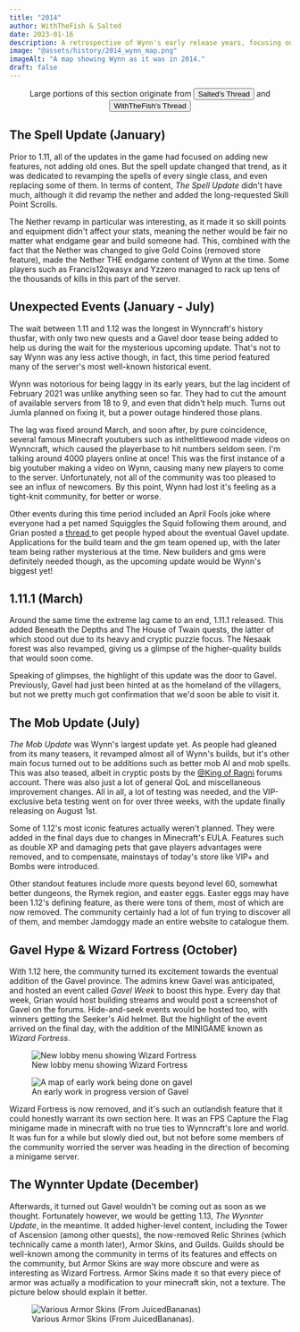 ```yaml
---
title: "2014"
author: WithTheFish & Salted
date: 2023-01-16
description: A retrospective of Wynn's early release years, focusing on the events of 2014 Wynncraft.
image: "@assets/history/2014_wynn_map.png"
imageAlt: "A map showing Wynn as it was in 2014."
draft: false
---
```


<div class="glass px-4 my-2 py-2"><center>Large portions of this section originate from <a href="https://forums.wynncraft.com/threads/10-years-of-development.307851/" rel="external"><button class="glass font-semibold py-2 px-4 border border-gray-400 rounded shadow">Salted's Thread</button></a> and <a href="https://forums.wynncraft.com/threads/the-history-of-wynncraft-up-to-2-0-1.291440/" rel="external"><button class="glass font-semibold py-2 px-4 border border-gray-400 rounded shadow">WithTheFish's Thread</button></a></center></div>

## The Spell Update (January)
Prior to 1.11, all of the updates in the game had focused on adding new features, not adding old ones. But the spell update changed that trend, as it was dedicated to revamping the spells of every single class, and even replacing some of them. In terms of content, *The Spell Update* didn't have much, although it did revamp the nether and added the long-requested Skill Point Scrolls.

The Nether revamp in particular was interesting, as it made it so skill points and equipment didn't affect your stats, meaning the nether would be fair no matter what endgame gear and build someone had. This, combined with the fact that the Nether was changed to give Gold Coins (removed store feature), made the Nether THE endgame content of Wynn at the time. Some players such as Francis12qwasyx and Yzzero managed to rack up tens of the thousands of kills in this part of the server.

## Unexpected Events (January - July)
The wait between 1.11 and 1.12 was the longest in Wynncraft's history  thusfar, with only two new quests and a Gavel door tease being added to  help us during the wait for the mysterious upcoming update. That's not  to say Wynn was any less active though, in fact, this time period  featured many of the server's most well-known historical event.

 Wynn was notorious for being laggy in its early years, but the lag  incident of February 2021 was unlike anything seen so far. They had to  cut the amount of available servers from 18 to 9, and even that didn't  help much. Turns out Jumla planned on fixing it, but a power outage  hindered those plans.

 The lag was fixed around March, and soon after, by pure coincidence,  several famous Minecraft youtubers such as inthelittlewood made videos  on Wynncraft, which caused the playerbase to hit numbers seldom seen.  I'm talking around 4000 players online at once! This was the first  instance of a big youtuber making a video on Wynn, causing many new  players to come to the server. Unfortunately, not all of the community  was too pleased to see an influx of newcomers. By this point, Wynn had  lost it's feeling as a tight-knit community, for better or worse.

 Other events during this time period included an April Fools joke where  everyone had a pet named Squiggles the Squid following them around, and  Grian posted a [thread ](https://web.archive.org/web/20141009103653/http://forums.wynncraft.com/threads/the-gavel-hype-train.16099/)to get people hyped about the eventual Gavel update. Applications for the  build team and the gm team opened up, with the later team being rather  mysterious at the time. New builders and gms were definitely needed  though, as the upcoming update would be Wynn's biggest yet!

## 1.11.1 (March)
Around the same time the extreme lag came to an end, 1.11.1 released. This added Beneath the Depths and The House of Twain quests, the latter of which stood out due to its heavy and cryptic puzzle focus. The Nesaak forest was also revamped, giving us a glimpse of the higher-quality builds that would soon come.

Speaking of glimpses, the highlight of this update was the door to Gavel. Previously, Gavel had just been hinted at as the homeland of the villagers, but not we pretty much got confirmation that we'd soon be able to visit it.

## The Mob Update (July)

*The Mob Update* was Wynn's largest  update yet. As people had gleaned from its many teasers, it revamped  almost all of Wynn's builds, but it's other main focus turned out to be  additions such as better mob AI and mob spells. This was also teased,  albeit in cryptic posts by the [@King of Ragni](https://forums.wynncraft.com/members/16469/) forums account. There was also just a lot of general QoL and  miscellaneous improvement changes. All in all, a lot of testing was  needed, and the VIP-exclusive beta testing went on for over three weeks, with the update finally releasing on August 1st.

 Some of 1.12's most iconic features actually weren't planned. They were  added in the final days due to changes in Minecraft's EULA. Features  such as double XP and damaging pets that gave players advantages were  removed, and to compensate, mainstays of today's store like VIP+ and  Bombs were introduced.

 Other standout features include more quests beyond level 60, somewhat  better dungeons, the Rymek region, and easter eggs. Easter eggs may have been 1.12's defining feature, as there were tons of them, most of which are now removed. The community certainly had a lot of fun trying to  discover all of them, and member Jamdoggy made an entire website to  catalogue them.

 ## Gavel Hype & Wizard Fortress (October)
 With 1.12 here, the community turned its excitement towards the eventual addition of the Gavel province. The admins knew Gavel was anticipated, and hosted an event called *Gavel Week* to boost this hype. Every day that week, Grian would host building streams and would post a screenshot of Gavel on the forums. Hide-and-seek events would be hosted too, with winners getting the Seeker's Aid helmet. But the highlight of the event arrived on the final day, with the addition of the MINIGAME known as *Wizard Fortress*.

<div class="columns-2">
    <figure class="inline-block">
          <img
            src="/assets/history/2014-02.png"
            alt="New lobby menu showing Wizard Fortress" />
          <figcaption>New lobby menu showing Wizard Fortress</figcaption>
    </figure>
    <figure class="inline-block">
          <img
            src="/assets/history/2014-03.png"
            alt="A map of early work being done on gavel" />
          <figcaption>An early work in progress version of Gavel</figcaption>
    </figure>
</div>

Wizard Fortress is now removed, and it's such an outlandish feature that it could honestly warrant its own section here. It was an FPS Capture the Flag minigame made in minecraft with no true ties to Wynncraft's lore and world. It was fun for a while but slowly died out, but not before some members of the community worried the server was heading in the direction of becoming a minigame server.

## The Wynnter Update (December)

Afterwards, it turned out Gavel wouldn't be coming out as soon as we thought. Fortunately however, we would be getting 1.13, *The Wynnter Update*, in the meantime. It added higher-level content, including the Tower of  Ascension (among other quests), the now-removed Relic Shrines (which  technically came a month later), Armor Skins, and Guilds. Guilds should  be well-known among the community in terms of its features and effects  on the community, but Armor Skins are way more obscure and were as  interesting as Wizard Fortress. Armor Skins made it so that every piece  of armor was actually a modification to your minecraft skin, not a  texture. The picture below should explain it better.

<figure class="inline-block">
      <img
        src="/assets/history/2014-01.png"
        alt="Various Armor Skins (From JuicedBananas)" />
      <figcaption>Various Armor Skins (From JuicedBananas).</figcaption>
</figure>